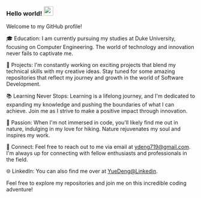 ### Hello world! <a href="https://www.gautamkrishnar.com/"><img src="https://media.giphy.com/media/hvRJCLFzcasrR4ia7z/giphy.gif" width="25px"></a>


Welcome to my GitHub profile!

🎓 Education: I am currently pursuing my studies at Duke University, focusing on Computer Engineering. The world of technology and innovation never fails to captivate me.

🚀 Projects: I'm constantly working on exciting projects that blend my technical skills with my creative ideas. Stay tuned for some amazing repositories that reflect my journey and growth in the world of Software Development.

📚 Learning Never Stops: Learning is a lifelong journey, and I'm dedicated to expanding my knowledge and pushing the boundaries of what I can achieve. Join me as I strive to make a positive impact through innovation.

🌄 Passion: When I'm not immersed in code, you'll likely find me out in nature, indulging in my love for hiking. Nature rejuvenates my soul and inspires my work.

🔌 Connect: Feel free to reach out to me via email at ydeng719@gmail.com. I'm always up for connecting with fellow enthusiasts and professionals in the field.

🌐 LinkedIn: You can also find me over at [YueDeng@Linkedin](https://www.linkedin.com/in/yue-deng-9aa32524a/).

Feel free to explore my repositories and join me on this incredible coding adventure!
